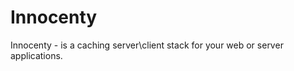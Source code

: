 Innocenty
==========

Innocenty - is a caching server\client stack for your web or server applications.